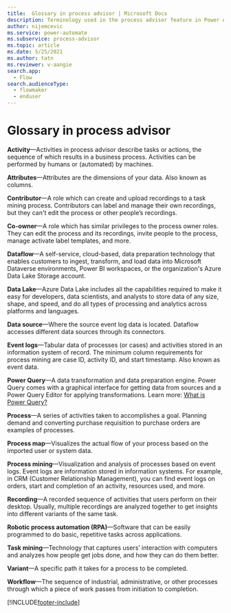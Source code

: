 ```yaml
---
title:  Glossary in process advisor | Microsoft Docs
description: Terminology used in the process advisor feature in Power Automate.
author: nijemcevic 
ms.service: power-automate
ms.subservice: process-advisor
ms.topic: article
ms.date: 5/25/2021
ms.author: tatn
ms.reviewer: v-aangie
search.app: 
  - Flow
search.audienceType: 
  - flowmaker
  - enduser
---
```


# Glossary in process advisor

**Activity**&mdash;Activities in process advisor describe tasks or actions, the sequence of which results in a business process. Activities can be performed by humans or (automated) by machines.

**Attributes**&mdash;Attributes are the dimensions of your data. Also known as columns.

**Contributor**&mdash;A role which can create and upload recordings to a task mining process. Contributors can label and manage their own recordings, but they can't edit the process or other people’s recordings.

**Co-owner**&mdash;A role which has similar privileges to the process owner roles. They can edit the process and its recordings, invite people to the process, manage activate label templates, and more. 

**Dataflow**&mdash;A self-service, cloud-based, data preparation technology that enables customers to ingest, transform, and load data into Microsoft Dataverse environments, Power BI workspaces, or the organization's Azure Data Lake Storage account.

**Data Lake**&mdash;Azure Data Lake includes all the capabilities required to make it easy for developers, data scientists, and analysts to store data of any size, shape, and speed, and do all types of processing and analytics across platforms and languages.

**Data source**&mdash;Where the source event log data is located. Dataflow accesses different data sources through its connectors.

**Event logs**&mdash;Tabular data of processes (or cases) and activities stored in an information system of record. The minimum column requirements for process mining are case ID, activity ID, and start timestamp. Also known as event data.

**Power Query**&mdash;A data transformation and data preparation engine. Power Query comes with a graphical interface for getting data from sources and a Power Query Editor for applying transformations. Learn more: [What is Power Query?](/power-query/power-query-what-is-power-query)

**Process**&mdash;A series of activities taken to accomplishes a goal. Planning demand and converting purchase requisition to purchase orders are examples of processes. 

**Process map**&mdash;Visualizes the actual flow of your process based on the imported user or system data.

**Process mining**&mdash;Visualization and analysis of processes based on event logs. Event logs are information stored in information systems. For example, in CRM (Customer Relationship Management), you can find event logs on orders, start and completion of an activity, resources used, and more.

**Recording**&mdash;A recorded sequence of activities that users perform on their desktop. Usually, multiple recordings are analyzed together to get insights into different variants of the same task.

**Robotic process automation (RPA)**&mdash;Software that can be easily programmed to do basic, repetitive tasks across applications.

**Task mining**&mdash;Technology that captures users’ interaction with computers and analyzes how people get jobs done, and how they can do them better.

**Variant**&mdash;A specific path it takes for a process to be completed.

**Workflow**&mdash;The sequence of industrial, administrative, or other processes through which a piece of work passes from initiation to completion.

[!INCLUDE[footer-include](includes/footer-banner.md)]
